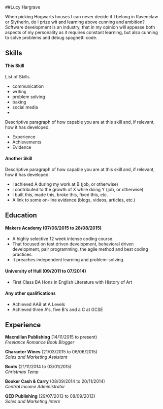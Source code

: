 ##Lucy Hargrave

When picking Hogwarts houses I can never decide if I belong in Ravenclaw or Slytherin, do I prize wit and learning above cunning and ambition? Software development is an industry, that in my opinion will appease both aspects of my personality as it requires constant learning, but also cunning to solve problems and debug spaghetti code.

## Skills

#### This Skill

List of Skills
  - communication
  - writing
  - problem solving
  - baking
  - social media
  - 

Descriptive paragraph of how capable you are at this skill and, if relevant, how it has developed.

- Experience
- Achievements
- Evidence

#### Another Skill

Descriptive paragraph of how capable you are at this skill and, if relevant, how it has developed.

- I achieved A during my work at B (job, or otherwise)
- I contributed to the growth of X while doing Y (job, or otherwise)
- I built this, made this, broke this, fixed this, etc.
- A link to some on-line evidence (blogs, videos, articles, etc.)

## Education

#### Makers Academy (07/06/2015 to 28/08/2015)

- A highly selective 12 week intense coding course.
- That focused on test driven development, behavioral driven development, pair programming, the agile method and best coding practices.
- It preaches independent learning and problem-solving.

#### University of Hull (09/2011 to 07/2014)

- First Class BA Hons in English Literature with History of Art

#### Any other qualifications

- Achieved AAB at A Levels
- Achieved three A's, five B's and a C at GCSE

## Experience

**Macmillan Publishing** (14/11/2015 to present)    
*Freelance Romance Book Blogger*

**Character Wines** (21/03/2015 to 06/06/2015)    
*Sales and Marketing Assistant*

**Boots** (21/11/2014 to 03/01/2015)   
*Christmas Temp*

**Booker Cash & Carry** (08/09/2014 to 20/11/2014)    
*Central Income Administrator*

**QED Publishing** (29/07/2013 to 08/09/2013)   
*Sales and Marketing Intern*
